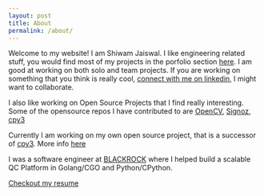 ```yaml
---
layout: post
title: About
permalink: /about/
---
```


Welcome to my website! I am Shiwam Jaiswal. I like engineering related stuff, you would find most of my projects in the porfolio section [here](https://jshiwam.github.io/). I am good at working on both solo and team projects. If you are working on something that you think is really cool, [connect with me on linkedin](https://www.linkedin.com/in/shiwam-jaiswal-7b5718165/), I might want to collaborate.

I also like working on Open Source Projects that I find really interesting. Some of the opensource repos I have contributed to are [OpenCV](https://github.com/opencv/opencv/commits?author=jshiwam), [Signoz](https://github.com/signoz/signoz/commits?author=jshiwam), [cpy3](https://github.com/go-python/cpy3/pull/21)

Currently I am working on my own open source project, that is a successor of [cpy3](https://github.com/go-python/cpy3). More info [here](https://github.com/jshiwam/cpy3x)

I was a software engineer at [BLACKROCK](https://www.blackrock.com/corporate/about-us) where I helped build a scalable QC Platform in Golang/CGO and Python/CPython.

[Checkout my resume](/assets/Shiwam_CV.pdf)


<!-- You can find the source code for Minima at GitHub:
[jekyll][jekyll-organization] /
[minima](https://github.com/jekyll/minima)

You can find the source code for Jekyll at GitHub:
[jekyll][jekyll-organization] /
[jekyll](https://github.com/jekyll/jekyll) -->

